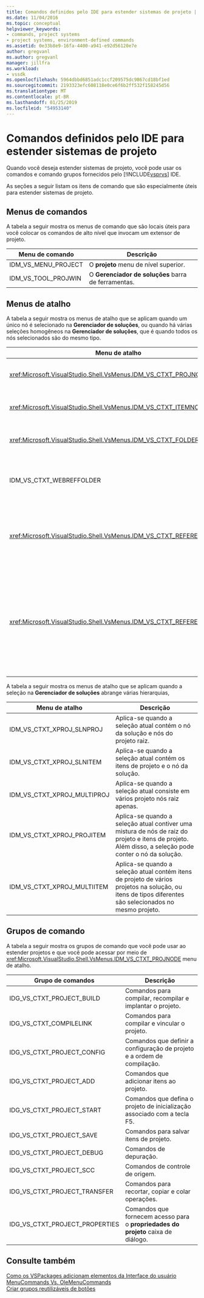 ```yaml
---
title: Comandos definidos pelo IDE para estender sistemas de projeto | Microsoft Docs
ms.date: 11/04/2016
ms.topic: conceptual
helpviewer_keywords:
- commands, project systems
- project systems, environment-defined commands
ms.assetid: 0e33b8e9-16fa-4400-a941-e92d56120e7e
author: gregvanl
ms.author: gregvanl
manager: jillfra
ms.workload:
- vssdk
ms.openlocfilehash: 5964dbbd6851adc1ccf209575dc9867cd18bf1ed
ms.sourcegitcommit: 2193323efc608118e0ce6f6b2ff532f158245d56
ms.translationtype: MT
ms.contentlocale: pt-BR
ms.lasthandoff: 01/25/2019
ms.locfileid: "54953140"
---
```

# <a name="ide-defined-commands-for-extending-project-systems"></a>Comandos definidos pelo IDE para estender sistemas de projeto
Quando você deseja estender sistemas de projeto, você pode usar os comandos e comando grupos fornecidos pelo [!INCLUDE[vsprvs](../../code-quality/includes/vsprvs_md.md)] IDE.  
  
 As seções a seguir listam os itens de comando que são especialmente úteis para estender sistemas de projeto.  
  
## <a name="command-menus"></a>Menus de comandos  
 A tabela a seguir mostra os menus de comando que são locais úteis para você colocar os comandos de alto nível que invocam um extensor de projeto.  
  
|Menu de comando|Descrição|  
|------------------|-----------------|  
|IDM_VS_MENU_PROJECT|O **projeto** menu de nível superior.|  
|IDM_VS_TOOL_PROJWIN|O **Gerenciador de soluções** barra de ferramentas.|  
  
## <a name="shortcut-menus"></a>Menus de atalho  
 A tabela a seguir mostra os menus de atalho que se aplicam quando um único nó é selecionado na **Gerenciador de soluções**, ou quando há várias seleções homogêneos na **Gerenciador de soluções**, que é quando todos os nós selecionados são do mesmo tipo.  
  
|Menu de atalho|Descrição|  
|-------------------|-----------------|  
|<xref:Microsoft.VisualStudio.Shell.VsMenus.IDM_VS_CTXT_PROJNODE>|Aplica-se ao nó do projeto está selecionado.|  
|<xref:Microsoft.VisualStudio.Shell.VsMenus.IDM_VS_CTXT_ITEMNODE>|Aplica-se quando um arquivo é selecionado.|  
|<xref:Microsoft.VisualStudio.Shell.VsMenus.IDM_VS_CTXT_FOLDERNODE>|Se aplica quando uma pasta está selecionada.|  
|IDM_VS_CTXT_WEBREFFOLDER|Aplica-se quando a pasta de referência da Web está selecionada.|  
|<xref:Microsoft.VisualStudio.Shell.VsMenus.IDM_VS_CTXT_REFERENCEROOT>|Aplica-se quando o nó raiz de referências chamado "Referências" está selecionado.|  
|<xref:Microsoft.VisualStudio.Shell.VsMenus.IDM_VS_CTXT_REFERENCE>|Aplica-se ao nó de referência estiver selecionado; Isso inclui o assembly, COM e apenas referências do projeto. Não inclui referências da Web.|  
  
 A tabela a seguir mostra os menus de atalho que se aplicam quando a seleção na **Gerenciador de soluções** abrange várias hierarquias,  
  
|Menu de atalho|Descrição|  
|-------------------|-----------------|  
|IDM_VS_CTXT_XPROJ_SLNPROJ|Aplica-se quando a seleção atual contém o nó da solução e nós do projeto raiz.|  
|IDM_VS_CTXT_XPROJ_SLNITEM|Aplica-se quando a seleção atual contém os itens de projeto e o nó da solução.|  
|IDM_VS_CTXT_XPROJ_MULTIPROJ|Aplica-se quando a seleção atual consiste em vários projeto nós raiz apenas.|  
|IDM_VS_CTXT_XPROJ_PROJITEM|Aplica-se quando a seleção atual contiver uma mistura de nós de raiz do projeto e itens de projeto. Além disso, a seleção pode conter o nó da solução.|  
|IDM_VS_CTXT_XPROJ_MULTIITEM|Aplica-se quando a seleção atual contém itens de projeto de vários projetos na solução, ou itens de tipos diferentes são selecionados no mesmo projeto.|  
  
## <a name="command-groups"></a>Grupos de comando  
 A tabela a seguir mostra os grupos de comando que você pode usar ao estender projetos e que você pode acessar por meio de <xref:Microsoft.VisualStudio.Shell.VsMenus.IDM_VS_CTXT_PROJNODE> menu de atalho.  
  
|Grupo de comandos|Descrição|  
|-------------------|-----------------|  
|IDG_VS_CTXT_PROJECT_BUILD|Comandos para compilar, recompilar e implantar o projeto.|  
|IDG_VS_CTXT_COMPILELINK|Comandos para compilar e vincular o projeto.|  
|IDG_VS_CTXT_PROJECT_CONFIG|Comandos que definir a configuração de projeto e a ordem de compilação.|  
|IDG_VS_CTXT_PROJECT_ADD|Comandos que adicionar itens ao projeto.|  
|IDG_VS_CTXT_PROJECT_START|Comandos que defina o projeto de inicialização associado com a tecla F5.|  
|IDG_VS_CTXT_PROJECT_SAVE|Comandos para salvar itens de projeto.|  
|IDG_VS_CTXT_PROJECT_DEBUG|Comandos de depuração.|  
|IDG_VS_CTXT_PROJECT_SCC|Comandos de controle de origem.|  
|IDG_VS_CTXT_PROJECT_TRANSFER|Comandos para recortar, copiar e colar operações.|  
|IDG_VS_CTXT_PROJECT_PROPERTIES|Comandos que fornecem acesso para o **propriedades do projeto** caixa de diálogo.|  
  
## <a name="see-also"></a>Consulte também  
 [Como os VSPackages adicionam elementos da Interface do usuário](../../extensibility/internals/how-vspackages-add-user-interface-elements.md)   
 [MenuCommands Vs. OleMenuCommands](../../extensibility/menucommands-vs-olemenucommands.md)   
 [Criar grupos reutilizáveis de botões](../../extensibility/creating-reusable-groups-of-buttons.md)